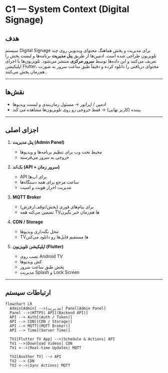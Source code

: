 # C1 — System Context (Digital Signage)

## هدف
سیستم Digital Signage برای مدیریت و پخش هماهنگ محتوای ویدیویی روی چند تلویزیون طراحی شده است. ادمین‌ها از طریق **پنل مدیریت** برنامه‌ها و لیست پخش را تعریف می‌کنند و این داده‌ها توسط **سرور مرکزی** منتشر می‌شود. تلویزیون‌ها با اجرای اپلیکیشن Flutter، محتوای دریافتی را دانلود کرده و دقیقاً طبق ساعت سرور به صورت هم‌زمان پخش می‌کنند..  

---

## نقش‌ها

- ادمین / اپراتور → مسئول زمان‌بندی و لیست ویدیوها  
- بیننده (کاربر نهایی) → فقط خروجی رو روی تلویزیون‌ها مشاهده می کند  

---

## اجزای اصلی
1. **پنل مدیریت (Admin Panel)**  
   - محیط تحت وب برای تنظیم برنامه‌ها و ویدیوها  
   - خروجی به سرور می‌فرسته  

2. **بک‌اند (API + سرور زمان)**  
   - API برای اپ‌ها  
   - ساعت مرجع برای همه دستگاه‌ها  
   - مدیریت احراز هویت و امنیت  

3. **MQTT Broker**  
   - برای پیام‌های فوری (پخش/توقف/رفرش)  
   - تضمین می‌کنه همه TVها هم‌زمان خبر بگیرن  

4. **CDN / Storage**  
   - محل نگه‌داری ویدیوها  
   - TVها مستقیم فایل‌ها رو دانلود می‌کنن  

5. **اپلیکیشن تلویزیون (Flutter)**  
   - نصب روی Android TV  
   - کش ویدیوها  
   - پخش طبق ساعت سرور  
   - مدیریت Splash و Lock Screen  

---

## ارتباطات سیستم

```mermaid
flowchart LR
  Admin[Admin] -->|مدیریت| Panel[Admin Panel]
  Panel -->|HTTPS| API[(Backend API)]
  API --> Auth[(Auth / Token)]
  API --> CDN[(CDN / Storage)]
  API --> MQTT[(MQTT Broker)]
  API --> Time[(Server Time)]

  TV1[Flutter TV App] -->|Schedule & Actions| API
  TV1 -->|Download Videos| CDN
  TV1 <-->|Real-time Updates| MQTT

  TV2[Another TV] --> API
  TV2 --> CDN
  TV2 <-->|Sync Actions| MQTT

  ```


